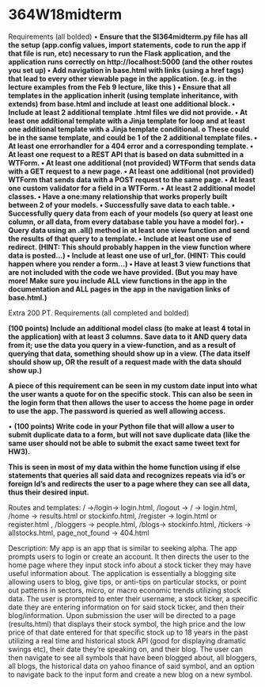 # 364W18midterm
Requirements (all bolded) • **Ensure that the SI364midterm.py file has all the setup (app.config values, import statements, code to run the app if that file is run, etc) necessary to run the Flask application, and the application runs correctly on http://localhost:5000 (and the other routes you set up) •	Add navigation in base.html with links (using a href tags) that lead to every other viewable page in the application. (e.g. in the lecture examples from the Feb 9 lecture, like this ) • Ensure that all templates in the application inherit (using template inheritance, with extends) from base.html and include at least one additional block. •	Include at least 2 additional template .html files we did not provide. •	At least one additional template with a Jinja template for loop and at least one additional template with a Jinja template conditional. o These could be in the same template, and could be 1 of the 2 additional template files. •	At least one errorhandler for a 404 error and a corresponding template. •	At least one request to a REST API that is based on data submitted in a WTForm. •	At least one additional (not provided) WTForm that sends data with a GET request to a new page. •	At least one additional (not provided) WTForm that sends data with a POST request to the same page. •	At least one custom validator for a field in a WTForm. •	At least 2 additional model classes. •	Have a one:many relationship that works properly built between 2 of your models. •	Successfully save data to each table. •	Successfully query data from each of your models (so query at least one column, or all data, from every database table you have a model for). •	Query data using an .all() method in at least one view function and send the results of that query to a template. •	Include at least one use of redirect. (HINT: This should probably happen in the view function where data is posted...) •	Include at least one use of url_for. (HINT: This could happen where you render a form...) •	Have at least 3 view functions that are not included with the code we have provided. (But you may have more! Make sure you include ALL view functions in the app in the documentation and ALL pages in the app in the navigation links of base.html.)** 

Extra 200 PT. Requirements (all completed and bolded) 

**(100 points) Include an additional model class (to make at least 4 total in the application) with at least 3 columns. Save data to it AND query data from it; use the data you query in a view-function, and as a result of querying that data, something should show up in a view. (The data itself should show up, OR the result of a request made with the data should show up.)**

**A piece of this requirement can be seen in my custom date input into what the user wants a quote for on the specific stock. This can also be seen in the login form that then allows the user to access the home page in order to use the app. The password is queried as well allowing access.**

•	**(100 points) Write code in your Python file that will allow a user to submit duplicate data to a form, but will not save duplicate data (like the same user should not be able to submit the exact same tweet text for HW3).**

**This is seen in most of my data within the home function using if else statements that queries all said data and recognizes repeats via id’s or foreign Id’s and redirects the user to a page where they can see all data, thus their desired input.**

Routes and templates: / ->/login-> login.html, /logout -> / -> login.html, /home -> results.html or stockinfo.html, /register -> login.html or register.html , /bloggers -> people.html, /blogs-> stockinfo.html, /tickers -> allstocks.html, page_not_found -> 404.html

Description: My app is an app that is similar to seeking alpha. The app prompts users to login or create an account. It then directs the user to the home page where they input stock info about a stock ticker they may have useful information about. The application is essentially a blogging site allowing users to blog, give tips, or anti-tips on particular stocks, or point out patterns in sectors, micro, or macro economic trends utilizing stock data. The user is prompted to enter their username, a stock ticker, a specific date they are entering information on for said stock ticker, and then their blog/information. Upon submission the user will be directed to a page (results.html) that displays their stock symbol, the high price and the low price of that date entered for that specific stock up to 18 years in the past utilizing a real time and historical stock API (good for displaying dramatic swings etc), their date they’re speaking on, and their blog. The user can then navigate to see all symbols that have been blogged about, all bloggers, all blogs, the historical data on yahoo finance of said symbol, and an option to navigate back to the input form and create a new blog on a new symbol.
